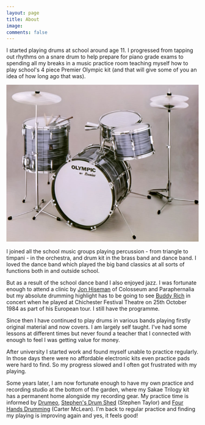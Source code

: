 ```yaml
---
layout: page
title: About
image: 
comments: false
---
```


I started playing drums at school around age 11. I progressed from tapping out rhythms on a snare drum to help prepare for piano grade exams to spending all my breaks in a music practice room teaching myself how to play school's 4 piece Premier Olympic kit (and that will give some of you an idea of how long ago that was).

![Vintage Premier Olympic drum kit](/images/pages/about_premier_olympic.jpg)

I joined all the school music groups playing percussion - from triangle to timpani - in the orchestra, and drum kit in the brass band and dance band. I loved the dance band which played the big band classics at all sorts of functions both in and outside school.

But as a result of the school dance band I also enjoyed jazz. I was fortunate enough to attend a clinic by [Jon Hiseman](https://en.wikipedia.org/wiki/Jon_Hiseman) of Colosseum and Paraphernalia but my absolute drumming highlight has to be going to see [Buddy Rich](https://en.wikipedia.org/wiki/Buddy_Rich) in concert when he played at Chichester Festival Theatre on 25th October 1984 as part of his European tour. I still have the programme.

Since then I have continued to play drums in various bands playing firstly original material and now covers. I am largely self taught. I've had some lessons at different times but never found a teacher that I connected with enough to feel I was getting value for money.

After university I started work and found myself unable to practice regularly. In those days there were no affordable electronic kits even practice pads were hard to find. So my progress slowed and I often got frustrated with my playing.

Some years later, I am now fortunate enough to have my own practice and recording studio at the bottom of the garden, where my Sakae Trilogy kit has a permanent home alongside my recording gear. My practice time is informed by [Drumeo](https://www.drumeo.com), [Stephen's Drum Shed](https://www.stephensdrumshed.com) (Stephen Taylor) and [Four Hands Drumming](http://fourhandsdrumming.com) (Carter McLean). I'm back to regular practice and finding my playing is improving again and yes, it feels good!